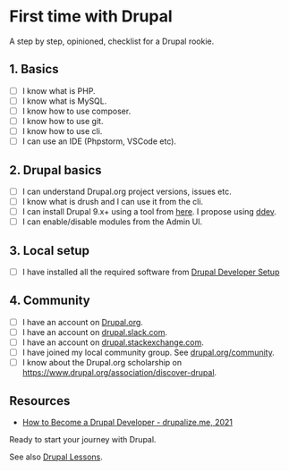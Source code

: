 # First time with Drupal

A step by step, opinioned, checklist for a Drupal rookie.

## 1. Basics

- [ ] I know what is PHP.
- [ ] I know what is MySQL.
- [ ] I know how to use composer.
- [ ] I know how to use git.
- [ ] I know how to use cli.
- [ ] I can use an IDE (Phpstorm, VSCode etc).

## 2. Drupal basics

- [ ] I can understand Drupal.org project versions, issues etc.
- [ ] I know what is drush and I can use it from the cli.
- [ ] I can install Drupal 9.x+ using a tool from [here](https://drupaltools.com). I propose using [ddev](https://ddev.readthedocs.io).
- [ ] I can enable/disable modules from the Admin UI.

## 3. Local setup

- [ ] I have installed all the required software from [Drupal Developer Setup](developer-setup.md)

## 4. Community

- [ ] I have an account on [Drupal.org](https://www.drupal.org).
- [ ] I have an account on [drupal.slack.com](https://drupal.slack.com).
- [ ] I have an account on [drupal.stackexchange.com](https://drupal.stackexchange.com).
- [ ] I have joined my local community group. See [drupal.org/community](https://www.drupal.org/community#connect-nearby).
- [ ] I know about the Drupal.org scholarship on https://www.drupal.org/association/discover-drupal.

## Resources

- [How to Become a Drupal Developer - drupalize.me, 2021](https://drupalize.me/blog/how-become-drupal-developer)

Ready to start your journey with Drupal.

See also [Drupal Lessons](lessons.md).
